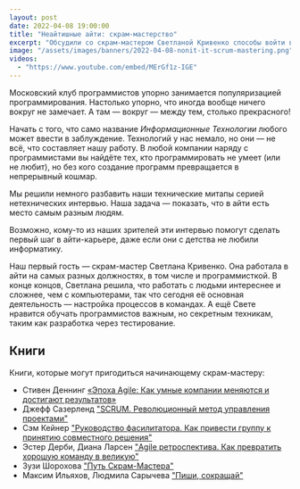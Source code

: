 ```yaml
---
layout: post
date: 2022-04-08 19:00:00
title: "Неайтишные айти: скрам-мастерство"
excerpt: "Обсудили со скрам-мастером Светланой Кривенко способы войти в айти без изучения программирования."
image: "/assets/images/banners/2022-04-08-nonit-it-scrum-mastering.png"
videos:
  - "https://www.youtube.com/embed/MErGf1z-IGE"
---
```


Московский клуб программистов упорно занимается популяризацией программирования. Настолько упорно, что иногда вообще ничего вокруг не замечает. А там — вокруг — между тем, столько прекрасного!

Начать с того, что само название *Информационные Технологии* любого может ввести в заблуждение. Технологий у нас немало, но они — не всё, что составляет нашу работу. В любой компании наряду с программистами вы найдёте тех, кто программировать не умеет (или не любит), но без кого создание программ превращается в непрерывный кошмар.

Мы решили немного разбавить наши технические митапы серией нетехнических интервью. Наша задача — показать, что в айти есть место самым разным людям.

Возможно, кому-то из наших зрителей эти интервью помогут сделать первый шаг в айти-карьере, даже если они с детства не любили информатику.

Наш первый гость — скрам-мастер Светлана Кривенко. Она работала в айти на самых разных должностях, в том числе и программисткой. В конце концов, Светлана решила, что работать с людьми интереснее и сложнее, чем с компьютерами, так что сегодня её основная деятельность — настройка процессов в командах. А ещё Свете нравится обучать программистов важным, но секретным техникам, таким как разработка через тестирование.

## Книги

Книги, которые могут пригодиться начинающему скрам-мастеру:

* Стивен Деннинг [«Эпоха Agile: Как умные компании меняются и достигают результатов»](https://www.mann-ivanov-ferber.ru/books/epoha-agile/)
* Джефф Сазерленд ["SCRUM. Революционный метод управления проектами"](https://www.mann-ivanov-ferber.ru/books/scrum/)
* Сэм Кейнер ["Руководство фасилитатора. Как привести группу к принятию совместного решения"](https://www.ozon.ru/product/rukovodstvo-fasilitatora-kak-privesti-gruppu-k-prinyatiyu-sovmestnogo-resheniya-145713469/)
* Эстер Дерби, Диана Ларсен ["Agile ретроспектива. Как превратить хорошую команду в великую"](https://www.ozon.ru/product/agile-retrospektiva-kak-prevratit-horoshuyu-komandu-v-velikuyu-139141848/)
* Зузи Шорохова ["Путь Скрам-Мастера"](https://www.mann-ivanov-ferber.ru/books/put-skram-mastera/)
* Максим Ильяхов, Людмила Сарычева ["Пиши, сокращай"](https://alpinabook.ru/catalog/book-pishi-sokrashchay/)

